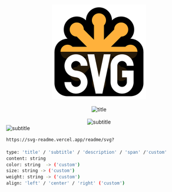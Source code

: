 <div align="center">
  <br />
  <img src="https://raw.githubusercontent.com/kah3vich/SVG-Readme/main/assets/logo.png" alt="logo" width="256">
  <br />
  <br />
  <img src="https://svg-readme.vercel.app/readme/svg?type=title&content=SVG||Readme||(backend)" alt="title" width="100%" height="50">
  <br />
  <br />
</div>

<div align="center">
    <img src="https://svg-readme.vercel.app/readme/svg?type=subtitle&content=Backend||for||receiving||svg||inscriptions||and||cards." alt="subtitle" width="100%" height="100">
</div>

<img src="https://svg-readme.vercel.app/readme/svg?type=description&content=Api:" alt="subtitle" width="100%" height="33">

```bash
https://svg-readme.vercel.app/readme/svg?

type: 'title' / 'subtitle' / 'description' / 'span' /'custom'
content: string
color: string  -> ('custom')
size: string -> ('custom')
weight: string -> ('custom')
align: 'left' / 'center' / 'right' ('custom')
```
